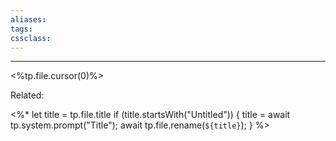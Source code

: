 ```yaml
---
aliases:
tags: 
cssclass:
---
```

---
<%tp.file.cursor(0)%>

Related:

<%*
  let title = tp.file.title
  if (title.startsWith("Untitled")) {
    title = await tp.system.prompt("Title");
    await tp.file.rename(`${title}`);
  } 
%>
